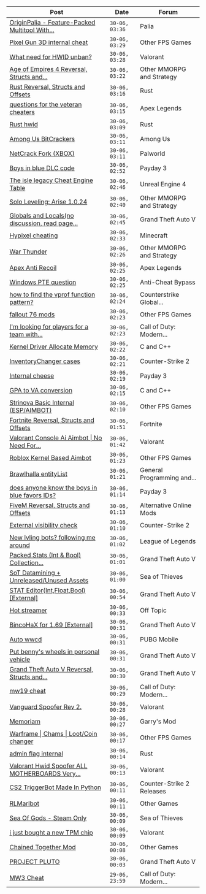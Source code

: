 |Post|Date|Forum|
|----|----|-----|
|[OriginPalia - Feature-Packed Multitool With...](https://www.unknowncheats.me/forum/palia/636934-originpalia-feature-packed-multitool-imagine.html)|`30-06, 03:36`|Palia|
|[Pixel Gun 3D internal cheat](https://www.unknowncheats.me/forum/other-fps-games/638262-pixel-gun-3d-internal-cheat.html)|`30-06, 03:29`|Other FPS Games|
|[What need for HWID unban?](https://www.unknowncheats.me/forum/valorant/644281-hwid-unban.html)|`30-06, 03:28`|Valorant|
|[Age of Empires 4 Reversal, Structs and...](https://www.unknowncheats.me/forum/other-mmorpg-and-strategy/589592-age-empires-4-reversal-structs-offsets.html)|`30-06, 03:22`|Other MMORPG and Strategy|
|[Rust Reversal, Structs and Offsets](https://www.unknowncheats.me/forum/rust/164256-rust-reversal-structs-offsets.html)|`30-06, 03:16`|Rust|
|[questions for the veteran cheaters](https://www.unknowncheats.me/forum/apex-legends/644919-questions-veteran-cheaters.html)|`30-06, 03:15`|Apex Legends|
|[Rust hwid](https://www.unknowncheats.me/forum/rust/644958-rust-hwid.html)|`30-06, 03:09`|Rust|
|[Among Us BitCrackers](https://www.unknowncheats.me/forum/among-us/644875-bitcrackers.html)|`30-06, 03:11`|Among Us|
|[NetCrack Fork (XBOX)](https://www.unknowncheats.me/forum/palworld/643155-netcrack-fork-xbox.html)|`30-06, 03:11`|Palworld|
|[Boys in blue DLC code](https://www.unknowncheats.me/forum/payday-3-a/644603-boys-blue-dlc-code.html)|`30-06, 02:52`|Payday 3|
|[The isle legacy Cheat Engine Table](https://www.unknowncheats.me/forum/unreal-engine-4-a/641767-isle-legacy-cheat-engine-table.html)|`30-06, 02:46`|Unreal Engine 4|
|[Solo Leveling: Arise 1.0.24](https://www.unknowncheats.me/forum/other-mmorpg-and-strategy/632972-solo-leveling-arise-1-0-24-a.html)|`30-06, 02:40`|Other MMORPG and Strategy|
|[Globals and Locals(no discussion, read page...](https://www.unknowncheats.me/forum/grand-theft-auto-v/500059-globals-locals-discussion-read-page-1-a.html)|`30-06, 02:45`|Grand Theft Auto V|
|[Hypixel cheating](https://www.unknowncheats.me/forum/minecraft/641401-hypixel-cheating.html)|`30-06, 02:33`|Minecraft|
|[War Thunder](https://www.unknowncheats.me/forum/other-mmorpg-and-strategy/85949-war-thunder.html)|`30-06, 02:26`|Other MMORPG and Strategy|
|[Apex Anti Recoil](https://www.unknowncheats.me/forum/apex-legends/636927-apex-anti-recoil.html)|`30-06, 02:25`|Apex Legends|
|[Windows PTE question](https://www.unknowncheats.me/forum/anti-cheat-bypass/644895-windows-pte-question.html)|`30-06, 02:25`|Anti-Cheat Bypass|
|[how to find the vprof function pattern?](https://www.unknowncheats.me/forum/counterstrike-global-offensive/643274-vprof-function-pattern.html)|`30-06, 02:24`|Counterstrike Global...|
|[fallout 76 mods](https://www.unknowncheats.me/forum/other-fps-games/637757-fallout-76-mods.html)|`30-06, 02:23`|Other FPS Games|
|[I'm looking for players for a team with...](https://www.unknowncheats.me/forum/call-of-duty-modern-warfare-iii/643815-im-looking-players-team-active-cheats-play-ps5.html)|`30-06, 02:23`|Call of Duty: Modern...|
|[Kernel Driver Allocate Memory](https://www.unknowncheats.me/forum/c-and-c-/644955-kernel-driver-allocate-memory.html)|`30-06, 02:22`|C and C++|
|[InventoryChanger cases](https://www.unknowncheats.me/forum/counter-strike-2-a/639239-inventorychanger.html)|`30-06, 02:21`|Counter-Strike 2|
|[Internal cheese](https://www.unknowncheats.me/forum/payday-3-a/611723-internal-cheese.html)|`30-06, 02:19`|Payday 3|
|[GPA to VA conversion](https://www.unknowncheats.me/forum/c-and-c-/644613-gpa-va-conversion.html)|`30-06, 02:15`|C and C++|
|[Strinova Basic Internal (ESP/AIMBOT)](https://www.unknowncheats.me/forum/other-fps-games/643994-strinova-basic-internal-esp-aimbot.html)|`30-06, 02:10`|Other FPS Games|
|[Fortnite Reversal, Structs and Offsets](https://www.unknowncheats.me/forum/fortnite/235061-fortnite-reversal-structs-offsets.html)|`30-06, 01:51`|Fortnite|
|[Valorant Console Ai Aimbot \| No Need For...](https://www.unknowncheats.me/forum/valorant/644918-valorant-console-ai-aimbot-titan.html)|`30-06, 01:42`|Valorant|
|[Roblox Kernel Based Aimbot](https://www.unknowncheats.me/forum/other-fps-games/437560-roblox-kernel-based-aimbot.html)|`30-06, 01:23`|Other FPS Games|
|[Brawlhalla entityList](https://www.unknowncheats.me/forum/general-programming-and-reversing/642785-brawlhalla-entitylist.html)|`30-06, 01:21`|General Programming and...|
|[does anyone know the boys in blue favors IDs?](https://www.unknowncheats.me/forum/payday-3-a/644946-boys-blue-favors-ids.html)|`30-06, 01:14`|Payday 3|
|[FiveM Reversal, Structs and Offsets](https://www.unknowncheats.me/forum/alternative-online-mods/340232-fivem-reversal-structs-offsets.html)|`30-06, 01:13`|Alternative Online Mods|
|[External visibility check](https://www.unknowncheats.me/forum/counter-strike-2-a/591548-external-visibility-check.html)|`30-06, 01:10`|Counter-Strike 2|
|[New lvling bots? following me around](https://www.unknowncheats.me/forum/league-of-legends/644422-lvling-bots-following.html)|`30-06, 01:02`|League of Legends|
|[Packed Stats (Int & Bool) Collection...](https://www.unknowncheats.me/forum/grand-theft-auto-v/578963-packed-stats-int-bool-collection-thread.html)|`30-06, 01:01`|Grand Theft Auto V|
|[SoT Datamining + Unreleased/Unused Assets](https://www.unknowncheats.me/forum/sea-of-thieves/624262-sot-datamining-unreleased-unused-assets.html)|`30-06, 01:00`|Sea of Thieves|
|[STAT Editor(Int,Float,Bool)\[External\]](https://www.unknowncheats.me/forum/grand-theft-auto-v/476043-stat-editor-int-float-bool-external.html)|`30-06, 00:54`|Grand Theft Auto V|
|[Hot streamer](https://www.unknowncheats.me/forum/off-topic/644513-hot-streamer.html)|`30-06, 00:33`|Off Topic|
|[BincoHaX for 1.69 \[External\]](https://www.unknowncheats.me/forum/grand-theft-auto-v/250308-bincohax-1-69-external.html)|`30-06, 00:31`|Grand Theft Auto V|
|[Auto wwcd](https://www.unknowncheats.me/forum/pubg-mobile/644896-auto-wwcd.html)|`30-06, 00:31`|PUBG Mobile|
|[Put benny's wheels in personal vehicle](https://www.unknowncheats.me/forum/grand-theft-auto-v/376369-bennys-wheels-personal-vehicle.html)|`30-06, 00:31`|Grand Theft Auto V|
|[Grand Theft Auto V Reversal, Structs and...](https://www.unknowncheats.me/forum/grand-theft-auto-v/144028-grand-theft-auto-reversal-structs-offsets.html)|`30-06, 00:30`|Grand Theft Auto V|
|[mw19 cheat](https://www.unknowncheats.me/forum/call-of-duty-modern-warfare/631846-mw19-cheat.html)|`30-06, 00:29`|Call of Duty: Modern...|
|[Vanguard Spoofer Rev 2.](https://www.unknowncheats.me/forum/valorant/612562-vanguard-spoofer-rev-2-a.html)|`30-06, 00:28`|Valorant|
|[Memoriam](https://www.unknowncheats.me/forum/garry-s-mod/563890-memoriam.html)|`30-06, 00:27`|Garry's Mod|
|[Warframe \| Chams \| Loot/Coin changer](https://www.unknowncheats.me/forum/other-fps-games/600451-warframe-chams-loot-coin-changer.html)|`30-06, 00:17`|Other FPS Games|
|[admin flag internal](https://www.unknowncheats.me/forum/rust/644937-admin-flag-internal.html)|`30-06, 00:14`|Rust|
|[Valorant Hwid Spoofer ALL MOTHERBOARDS Very...](https://www.unknowncheats.me/forum/valorant/644272-valorant-hwid-spoofer-motherboards-easy-delay-ban.html)|`30-06, 00:13`|Valorant|
|[CS2 TriggerBot Made In Python](https://www.unknowncheats.me/forum/counter-strike-2-releases/608773-cs2-triggerbot-python.html)|`30-06, 00:11`|Counter-Strike 2 Releases|
|[RLMarlbot](https://www.unknowncheats.me/forum/other-games/633336-rlmarlbot.html)|`30-06, 00:11`|Other Games|
|[Sea Of Gods - Steam Only](https://www.unknowncheats.me/forum/sea-of-thieves/614719-sea-gods-steam.html)|`30-06, 00:09`|Sea of Thieves|
|[i just bought a new TPM chip](https://www.unknowncheats.me/forum/valorant/644927-bought-tpm-chip.html)|`30-06, 00:09`|Valorant|
|[Chained Together Mod](https://www.unknowncheats.me/forum/other-games/643624-chained-mod.html)|`30-06, 00:08`|Other Games|
|[PROJECT PLUTO](https://www.unknowncheats.me/forum/grand-theft-auto-v/644578-project-pluto.html)|`30-06, 00:03`|Grand Theft Auto V|
|[MW3 Cheat](https://www.unknowncheats.me/forum/call-of-duty-modern-warfare-iii/644859-mw3-cheat.html)|`29-06, 23:59`|Call of Duty: Modern...|
